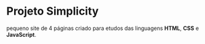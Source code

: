 # Projeto Simplicity 

pequeno site de 4 páginas criado para etudos das linguagens **HTML**, **CSS** e **JavaScript**.